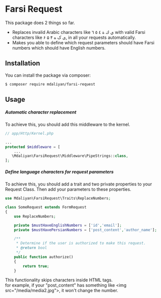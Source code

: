 # Farsi Request

This package does 2 things so far.

- Replaces invalid Arabic characters like ي ك ة ٤ ٥ ٦ with valid Farsi
characters like ی ک ه ۴ ۵ ۶, in all your requests automatically.
- Makes you able to define which request parameters should have
Farsi numbers which should have English numbers.

## Installation

You can install the package via composer:
``` bash
$ composer require mdaliyan/farsi-request
```

## Usage

##### Automatic character replacement
To achieve this, you should add this middleware to the kernel.
```php
// app/Http/Kernel.php

...
protected $middleware = [
    ...
   \Mdaliyan\FarsiRequest\Middleware\PipeStrings::class,
];
```

##### Define language characters for request parameters
To achieve this, you should add a trait and two private properties to your Request Class.
Then add your parameters to these properties.

```php
use Mdaliyan\FarsiRequest\Traits\ReplaceNumbers;

class SomeRequest extends FormRequest
{
    use ReplaceNumbers;

    private $mustHaveEnglishNumbers = ['id','email'];
    private $mustHavePersianNumbers = ['post_content','author_name'];

    /**
     * Determine if the user is authorized to make this request.
     * @return bool
     */
    public function authorize()
    {
        return true;
    }
```
This functionality skips characters inside HTML tags.
<br/>for example, if your "post_content" has something like
\<img src="/media/media2.jpg"\>, it won't change the number.


